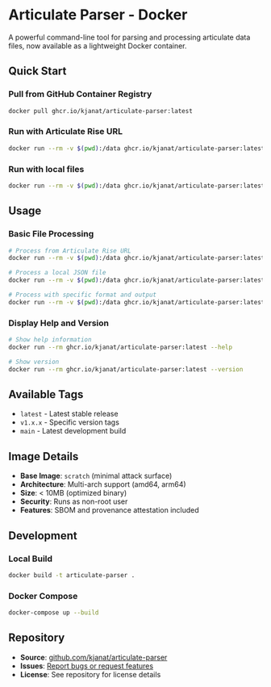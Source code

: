# Articulate Parser - Docker

A powerful command-line tool for parsing and processing articulate data files, now available as a lightweight Docker container.

## Quick Start

### Pull from GitHub Container Registry

```bash
docker pull ghcr.io/kjanat/articulate-parser:latest
```

### Run with Articulate Rise URL

```bash
docker run --rm -v $(pwd):/data ghcr.io/kjanat/articulate-parser:latest https://rise.articulate.com/share/N_APNg40Vr2CSH2xNz-ZLATM5kNviDIO#/ markdown /data/output.md
```

### Run with local files

```bash
docker run --rm -v $(pwd):/data ghcr.io/kjanat/articulate-parser:latest /data/input.json markdown /data/output.md
```

## Usage

### Basic File Processing

```bash
# Process from Articulate Rise URL
docker run --rm -v $(pwd):/data ghcr.io/kjanat/articulate-parser:latest https://rise.articulate.com/share/N_APNg40Vr2CSH2xNz-ZLATM5kNviDIO#/ markdown /data/output.md

# Process a local JSON file
docker run --rm -v $(pwd):/data ghcr.io/kjanat/articulate-parser:latest /data/document.json markdown /data/output.md

# Process with specific format and output
docker run --rm -v $(pwd):/data ghcr.io/kjanat/articulate-parser:latest /data/input.json docx /data/output.docx
```

### Display Help and Version

```bash
# Show help information
docker run --rm ghcr.io/kjanat/articulate-parser:latest --help

# Show version
docker run --rm ghcr.io/kjanat/articulate-parser:latest --version
```

## Available Tags

-   `latest` - Latest stable release
-   `v1.x.x` - Specific version tags
-   `main` - Latest development build

## Image Details

-   **Base Image**: `scratch` (minimal attack surface)
-   **Architecture**: Multi-arch support (amd64, arm64)
-   **Size**: < 10MB (optimized binary)
-   **Security**: Runs as non-root user
-   **Features**: SBOM and provenance attestation included

## Development

### Local Build

```bash
docker build -t articulate-parser .
```

### Docker Compose

```bash
docker-compose up --build
```

## Repository

-   **Source**: [github.com/kjanat/articulate-parser](https://github.com/kjanat/articulate-parser)
-   **Issues**: [Report bugs or request features](https://github.com/kjanat/articulate-parser/issues)
-   **License**: See repository for license details
